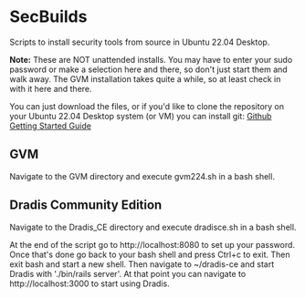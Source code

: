 # SecBuilds
Scripts to install security tools from source in Ubuntu 22.04 Desktop.

**Note:** These are NOT unattended installs. You may have to enter your sudo password or make a selection here and there, so don't just start them and walk away. The GVM installation takes quite a while, so at least check in with it here and there.

You can just download the files, or if you'd like to clone the repository on your Ubuntu 22.04 Desktop system (or VM) you can install git:
[Github Getting Started Guide](https://docs.github.com/en/get-started)

## GVM
Navigate to the GVM directory and execute gvm224.sh in a bash shell.

## Dradis Community Edition
Navigate to the Dradis_CE directory and execute dradisce.sh in a bash shell.

At the end of the script go to http://localhost:8080 to set up your password. Once that's done go back to your bash shell and press Ctrl+c to exit. Then exit bash and start a new shell. Then navigate to ~/dradis-ce and start Dradis with './bin/rails server'. At that point you can navigate to http://localhost:3000 to start using Dradis.